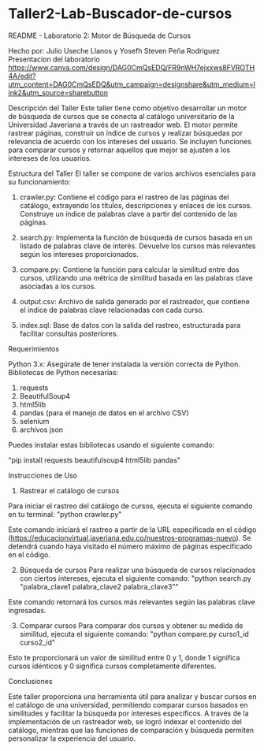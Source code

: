 # Taller2-Lab-Buscador-de-cursos
README - Laboratorio 2: Motor de Búsqueda de Cursos

Hecho por: Julio Useche Llanos y Yosefh Steven Peña Rodriguez
Presentacion del laboratorio
https://www.canva.com/design/DAG0CmQsEDQ/FR9nWH7ejxxws8FVROTH4A/edit?utm_content=DAG0CmQsEDQ&utm_campaign=designshare&utm_medium=link2&utm_source=sharebutton

Descripción del Taller
Este taller tiene como objetivo desarrollar un motor de búsqueda de cursos que se conecta al catálogo universitario de la Universidad Javeriana a través de un rastreador web. El motor permite rastrear páginas, construir un índice de cursos y realizar búsquedas por relevancia de acuerdo con los intereses del usuario. Se incluyen funciones para comparar cursos y retornar aquellos que mejor se ajusten a los intereses de los usuarios.

Estructura del Taller
El taller se compone de varios archivos esenciales para su funcionamiento:

1. crawler.py: Contiene el código para el rastreo de las páginas del catálogo, extrayendo los títulos, descripciones y enlaces de los cursos. Construye un índice de palabras clave a partir del contenido de las páginas.

2. search.py: Implementa la función de búsqueda de cursos basada en un listado de palabras clave de interés. Devuelve los cursos más relevantes según los intereses proporcionados.

3. compare.py: Contiene la función para calcular la similitud entre dos cursos, utilizando una métrica de similitud basada en las palabras clave asociadas a los cursos.

4. output.csv: Archivo de salida generado por el rastreador, que contiene el índice de palabras clave relacionadas con cada curso.

5. index.sql: Base de datos con la salida del rastreo, estructurada para facilitar consultas posteriores.

Requerimientos

Python 3.x: Asegúrate de tener instalada la versión correcta de Python.
Bibliotecas de Python necesarias:

1. requests
2. BeautifulSoup4
3. html5lib
4. pandas (para el manejo de datos en el archivo CSV)
5. selenium
6. archivos json

Puedes instalar estas bibliotecas usando el siguiente comando:

"pip install requests beautifulsoup4 html5lib pandas"

Instrucciones de Uso
1. Rastrear el catálogo de cursos

Para iniciar el rastreo del catálogo de cursos, ejecuta el siguiente comando en tu terminal:
"python crawler.py"

Este comando iniciará el rastreo a partir de la URL especificada en el código (https://educacionvirtual.javeriana.edu.co/nuestros-programas-nuevo). Se detendrá cuando haya visitado el número máximo de páginas especificado en el código.

2. Búsqueda de cursos
Para realizar una búsqueda de cursos relacionados con ciertos intereses, ejecuta el siguiente comando:
"python search.py "palabra_clave1 palabra_clave2 palabra_clave3""

Este comando retornará los cursos más relevantes según las palabras clave ingresadas.

3. Comparar cursos
Para comparar dos cursos y obtener su medida de similitud, ejecuta el siguiente comando:
"python compare.py curso1_id curso2_id"

Esto te proporcionará un valor de similitud entre 0 y 1, donde 1 significa cursos idénticos y 0 significa cursos completamente diferentes.

Conclusiones

Este taller proporciona una herramienta útil para analizar y buscar cursos en el catálogo de una universidad, permitiendo comparar cursos basados en similitudes y facilitar la búsqueda por intereses específicos. A través de la implementación de un rastreador web, se logró indexar el contenido del catálogo, mientras que las funciones de comparación y búsqueda permiten personalizar la experiencia del usuario.
